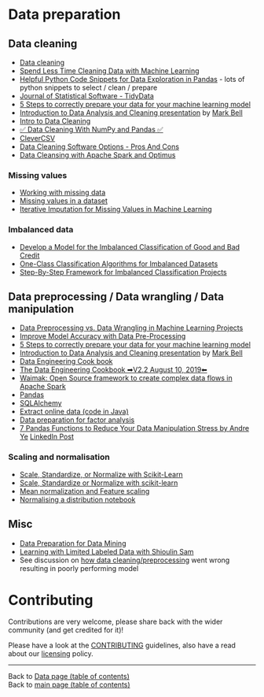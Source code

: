 # Data preparation

## Data cleaning

- [Data cleaning](https://elitedatascience.com/data-cleaning)
- [Spend Less Time Cleaning Data with Machine Learning](https://www.dataversity.net/spend-less-time-cleaning-data-with-machine-learning/#)
- [Helpful Python Code Snippets for Data Exploration in Pandas](https://medium.com/@msalmon00/helpful-python-code-snippets-for-data-exploration-in-pandas-b7c5aed5ecb9) - lots of python snippets to select / clean / prepare
- [Journal of Statistical Software - TidyData](https://www.jstatsoft.org/article/view/v059i10/)
- [5 Steps to correctly prepare your data for your machine learning model](https://towardsdatascience.com/5-steps-to-correctly-prep-your-data-for-your-machine-learning-model-c06c24762b73?gi=6b4a6895ab1)
- [Introduction to Data Analysis and Cleaning presentation](../presentations/data/01-mam-ml-study-group-meetup/Introduction_to_Data_Analysis_and_Cleaning.pdf) by [Mark Bell](http://www.nationalarchives.gov.uk/about/our-research-and-academic-collaboration/our-research-and-people/staff-profiles/mark-bell/)
- [Intro to Data Cleaning](https://media.licdn.com/dms/document/C561FAQFELM5YZM3-Rw/feedshare-document-pdf-analyzed/0?e=1572184800&v=beta&t=9HybdEtMdRqdqA6bJQeN-0sMDrEU8yBZwAvTUTm6dTo)
- [✅ Data Cleaning With NumPy and Pandas ✅](https://www.linkedin.com/posts/asif-bhat_pythonprogramming-python-numpy-activity-6617773953014427648-pOKW)
- [CleverCSV](https://github.com/alan-turing-institute/CleverCSV)
- [Data Cleaning Software Options - Pros And Cons](https://www.pivigo.com/blog?post=Data%20Cleaning%20Software%20Options%20-%20Pros%20And%20Cons)
- [Data Cleansing with Apache Spark and Optimus](https://www.linkedin.com/posts/data-science-central_data-cleansing-with-apache-spark-and-optimus-activity-6606304380595556352-zYFJ)

### Missing values

- [Working with missing data](https://pandas.pydata.org/pandas-docs/stable/user_guide/missing_data.html)
- [Missing values in a dataset](https://www.datasciencecentral.com/profiles/blogs/how-to-treat-missing-values-in-your-data-1)
- [Iterative Imputation for Missing Values in Machine Learning](https://machinelearningmastery.com/iterative-imputation-for-missing-values-in-machine-learning/)

### Imbalanced data

- [Develop a Model for the Imbalanced Classification of Good and Bad Credit](https://machinelearningmastery.com/imbalanced-classification-of-good-and-bad-credit/)
- [One-Class Classification Algorithms for Imbalanced Datasets](https://machinelearningmastery.com/one-class-classification-algorithms/)
- [Step-By-Step Framework for Imbalanced Classification Projects](https://machinelearningmastery.com/framework-for-imbalanced-classification-projects/)

## Data preprocessing / Data wrangling / Data manipulation

- [Data Preprocessing vs. Data Wrangling in Machine Learning Projects](https://www.infoq.com/articles/ml-data-processing)
- [Improve Model Accuracy with Data Pre-Processing](https://machinelearningmastery.com/improve-model-accuracy-with-data-pre-processing/)
- [5 Steps to correctly prepare your data for your machine learning model](https://towardsdatascience.com/5-steps-to-correctly-prep-your-data-for-your-machine-learning-model-c06c24762b73?gi=6b4a6895ab1)
- [Introduction to Data Analysis and Cleaning presentation](../presentations/data/01-mam-ml-study-group-meetup/Introduction_to_Data_Analysis_and_Cleaning.pdf) by [Mark Bell](http://www.nationalarchives.gov.uk/about/our-research-and-academic-collaboration/our-research-and-people/staff-profiles/mark-bell/)
- [Data Engineering Cook book](https://media.licdn.com/dms/document/C561FAQHLSPhPny5ENg/feedshare-document-pdf-analyzed/0?e=1572793200&v=beta&t=AW9YeWaxF4PCcSxN64Lin_BIlbumyHLHnL0gF-jLNto)
- [The Data Engineering Cookbook  ➡V2.2 August 10, 2019⬅](https://www.linkedin.com/posts/asif-bhat_data-engineering-activity-6622229032404652032-THi8)
- [Waimak: Open Source framework to create complex data flows in Apache Spark](https://github.com/CoxAutomotiveDataSolutions/waimak)
- [Pandas](https://lnkd.in/gxSgfuQ)
- [SQLAlchemy](https://lnkd.in/gjvbm7h)
- [Extract online data (code in Java)](https://www.datasciencecentral.com/profiles/blogs/java-coding-sample-to-extract-online-data)
- [Data preparation for factor analysis](https://www.linkedin.com/posts/data-science-central_data-preparation-for-factor-analysis-activity-6608507889915092992-T1Vv)
- [7 Pandas Functions to Reduce Your Data Manipulation Stress by Andre Ye](https://towardsdatascience.com/7-pandas-functions-to-reduce-your-data-manipulation-stress-25981e44cc7d) [LinkedIn Post](https://www.linkedin.com/posts/towards-data-science_7-pandas-functions-to-reduce-your-data-manipulation-activity-6655006784069214208-R9Zn)


### Scaling and normalisation

- [Scale, Standardize, or Normalize with Scikit-Learn](https://towardsdatascience.com/scale-standardize-or-normalize-with-scikit-learn-6ccc7d176a02)
- [Scale, Standardize or Normalize with scikit-learn](https://www.kaggle.com/discdiver/guide-to-scaling-and-standardizing)
- [Mean normalization and Feature scaling](https://www.linkedin.com/posts/data-science-central_mean-normalization-and-feature-scaling-activity-6617945072522575872-My8E)
- [Normalising a distribution notebook](../notebooks/data/data-processing/Normalising-a-distribution.ipynb)

## Misc

- [Data Preparation for Data Mining](http://www.temida.si/~bojan/MPS/materials/Data_preparation_for_data_mining.pdf)
- [Learning with Limited Labeled Data with Shioulin Sam](https://twimlai.com/twiml-talk-255-learning-with-limited-labeled-data-with-shioulin-sam/)
- See discussion on [how data cleaning/preprocessing](https://www.meetup.com/Kaggle-Days-Meetup-London/events/258570474/comments/500079284/?read=1&_xtd=gatlbWFpbF9jbGlja9oAJDczM2Q5MDExLWYyZTctNDliNy1hZTgzLTk5NjFlMGViOGQ4Mw&itemTypeToken=COMMENT) went wrong resulting in poorly performing model

# Contributing

Contributions are very welcome, please share back with the wider community (and get credited for it)!

Please have a look at the [CONTRIBUTING](../CONTRIBUTING.md) guidelines, also have a read about our [licensing](../LICENSE.md) policy.

---

Back to [Data page (table of contents)](README.md)</br>
Back to [main page (table of contents)](../README.md)
